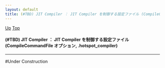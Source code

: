 ```yaml
---
layout: default
title: (#TBD) JIT Compiler ： JIT Compiler を制御する設定ファイル (CompileCommandFile オプション, .hotspot_compiler)
---
```

[Up](noOxQxWa0l.html) [Top](../index.html)

#### (#TBD) JIT Compiler ： JIT Compiler を制御する設定ファイル (CompileCommandFile オプション, .hotspot_compiler)

--- 
#Under Construction






